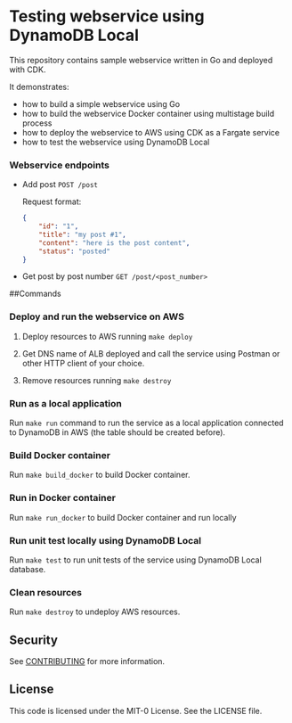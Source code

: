 # Testing webservice using DynamoDB Local

This repository contains sample webservice written in Go and deployed with CDK.

It demonstrates:
* how to build a simple webservice using Go
* how to build the webservice Docker container using multistage build process
* how to deploy the webservice to AWS using CDK as a Fargate service
* how to test the webservice using DynamoDB Local

### Webservice endpoints
* Add post `POST /post`

    Request format:
    ```json
    {
        "id": "1",
        "title": "my post #1",
        "content": "here is the post content",
        "status": "posted"
    }
    ````
* Get post by post number `GET /post/<post_number>`

##Commands
### Deploy and run the webservice on AWS

1. Deploy resources to AWS running `make deploy`
2. Get DNS name of ALB deployed and call the service using Postman or other HTTP client of your choice.

3. Remove resources running `make destroy`
### Run as a local application

Run `make run` command to run the service as a local application connected to DynamoDB in AWS (the table should be created before).

### Build Docker container

Run `make build_docker` to build Docker container.


### Run in Docker container

Run `make run_docker` to build Docker container and run locally



### Run unit test locally using DynamoDB Local

Run `make test` to run unit tests of the service using DynamoDB Local database.


### Clean resources

Run `make destroy` to undeploy AWS resources.

## Security

See [CONTRIBUTING](CONTRIBUTING.md#security-issue-notifications) for more information.

## License

This code is licensed under the MIT-0 License. See the LICENSE file.